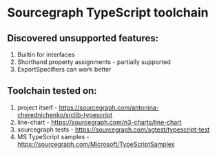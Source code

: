 # Sourcegraph TypeScript toolchain 

## Discovered unsupported features:
1. Builtin for interfaces
2. Shorthand property assignments - partially supported
3. ExportSpecifiers can work better

## Toolchain tested on:
1. project itself - https://sourcegraph.com/antonina-cherednichenko/srclib-typescript
2. line-chart - https://sourcegraph.com/n3-charts/line-chart
3. sourcegraph tests - https://sourcegraph.com/sgtest/typescript-test
4. MS TypeScript samples - https://sourcegraph.com/Microsoft/TypeScriptSamples
